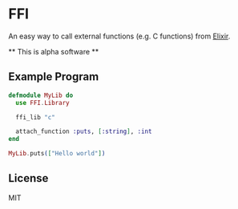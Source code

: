 FFI
===

An easy way to call external functions (e.g. C functions) from [Elixir](https://github.com/elixir-lang/elixir).

** This is alpha software **

## Example Program

```elixir
defmodule MyLib do
  use FFI.Library

  ffi_lib "c"

  attach_function :puts, [:string], :int
end

MyLib.puts(["Hello world"])
```

## License

MIT
